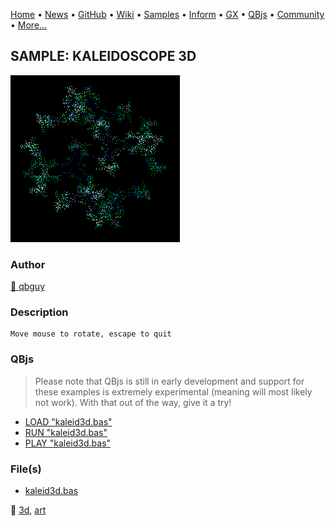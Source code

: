 [Home](https://qb64.com) • [News](../../news.md) • [GitHub](https://github.com/QB64Official/qb64) • [Wiki](https://github.com/QB64Official/qb64/wiki) • [Samples](../../samples.md) • [Inform](../../inform.md) • [GX](../../gx.md) • [QBjs](../../qbjs.md) • [Community](../../community.md) • [More...](../../more.md)

## SAMPLE: KALEIDOSCOPE 3D

![screenshot.png](img/screenshot.png)

### Author

[🐝 qbguy](../qbguy.md) 

### Description

```text
Move mouse to rotate, escape to quit
```

### QBjs

> Please note that QBjs is still in early development and support for these examples is extremely experimental (meaning will most likely not work). With that out of the way, give it a try!

* [LOAD "kaleid3d.bas"](https://v6p9d9t4.ssl.hwcdn.net/html/5963335/index.html?src=https://qb64.com/samples/kaleidoscope-3d/src/kaleid3d.bas)
* [RUN "kaleid3d.bas"](https://v6p9d9t4.ssl.hwcdn.net/html/5963335/index.html?mode=auto&src=https://qb64.com/samples/kaleidoscope-3d/src/kaleid3d.bas)
* [PLAY "kaleid3d.bas"](https://v6p9d9t4.ssl.hwcdn.net/html/5963335/index.html?mode=play&src=https://qb64.com/samples/kaleidoscope-3d/src/kaleid3d.bas)

### File(s)

* [kaleid3d.bas](src/kaleid3d.bas)

🔗 [3d](../3d.md), [art](../art.md)
